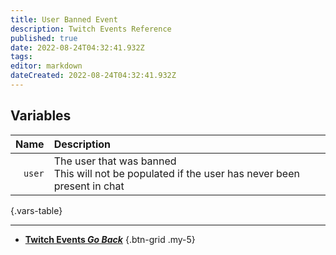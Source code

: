 ```yaml
---
title: User Banned Event
description: Twitch Events Reference
published: true
date: 2022-08-24T04:32:41.932Z
tags: 
editor: markdown
dateCreated: 2022-08-24T04:32:41.932Z
---
```


## Variables
| Name | Description |
|-----:|:------------|
`user` | The user that was banned <br> This will not be populated if the user has never been present in chat
{.vars-table}

---

- [<i class="mdi mdi-chevron-left"></i>**Twitch Events *Go Back***](/en/Platforms/Twitch/Events)
{.btn-grid .my-5}
